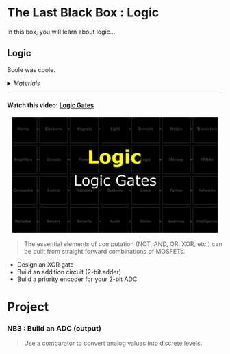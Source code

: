 # The Last Black Box : Logic
In this box, you will learn about logic...

## Logic
Boole was coole.

<details><summary><i>Materials</i></summary><p>

Name|Depth|Description| # |Package|Data|Link|
:-------|:---:|:----------|:-----:|:-:|:--:|:--:|
Gate (AND)|10|4xAND gate|1|Active Electronics|[-D-](/boxes/logic/_resources/datasheets/AND_gates.pdf)|[-L-](https://uk.farnell.com/texas-instruments/cd4081be/ic-4000-cmos-4081-dip14-18v/dp/3120147)
Gate (OR)|10|4xOR gate|1|Active Electronics|[-D-](/boxes/logic/_resources/datasheets/OR_gates.pdf)|[-L-](https://uk.farnell.com/texas-instruments/cd4072be/ic-gate/dp/3120138)
Gate (NOR)|10|4xNOR gate|1|Active Electronics|[-D-](/boxes/logic/_resources/datasheets/NOR_gates.pdf)|[-L-](https://uk.farnell.com/texas-instruments/cd4001be/ic-nor-quad-4000-cmos-14dip/dp/3120100)
Gate (XOR)|10|4xXOR gate|1|Active Electronics|[-D-](/boxes/logic/_resources/datasheets/XOR_gates.pdf)|[-L-](https://uk.farnell.com/texas-instruments/cd4070be/ic-4000-cmos-4070-dip14-18v/dp/3120134)

</p></details><hr>

#### Watch this video: [Logic Gates](https://vimeo.com/1033231995)
<p align="center">
<a href="https://vimeo.com/1033231995" title="Control+Click to watch in new tab"><img src="../../boxes/logic/_resources/lessons/thumbnails/Logic-Gates.gif" alt="Logic Gates" width="480"/></a>
</p>

> The essential elements of computation (NOT, AND, OR, XOR, etc.) can be built from straight forward combinations of MOSFETs.

- Design an XOR gate
- Build an addition circuit (2-bit adder)
- Build a priority encoder for your 2-bit ADC

# Project
### NB3 : Build an ADC (output)
> Use a comparator to convert analog values into discrete levels.


